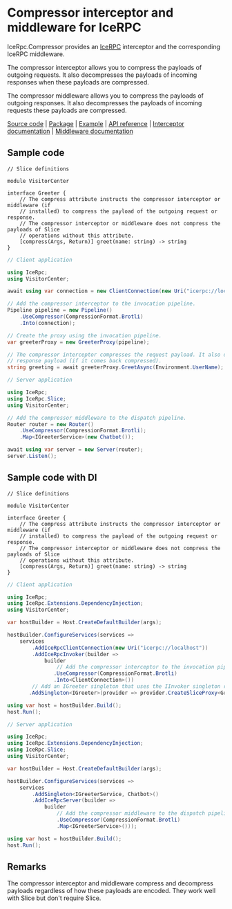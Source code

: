 # Compressor interceptor and middleware for IceRPC

IceRpc.Compressor provides an [IceRPC][icerpc-csharp] interceptor and the corresponding IceRPC middleware.

The compressor interceptor allows you to compress the payloads of outgoing requests. It also decompresses the payloads
of incoming responses when these payloads are compressed.

The compressor middleware allows you to compress the payloads of outgoing responses. It also decompresses the payloads
of incoming requests these payloads are compressed.

[Source code][source] | [Package][package] | [Example][example] | [API reference][api] | [Interceptor documentation][interceptor] | [Middleware documentation][middleware]

## Sample code

```slice
// Slice definitions

module VisitorCenter

interface Greeter {
    // The compress attribute instructs the compressor interceptor or middleware (if
    // installed) to compress the payload of the outgoing request or response.
    // The compressor interceptor or middleware does not compress the payloads of Slice
    // operations without this attribute.
    [compress(Args, Return)] greet(name: string) -> string
}
```

```csharp
// Client application

using IceRpc;
using VisitorCenter;

await using var connection = new ClientConnection(new Uri("icerpc://localhost"));

// Add the compressor interceptor to the invocation pipeline.
Pipeline pipeline = new Pipeline()
    .UseCompressor(CompressionFormat.Brotli)
    .Into(connection);

// Create the proxy using the invocation pipeline.
var greeterProxy = new GreeterProxy(pipeline);

// The compressor interceptor compresses the request payload. It also decompresses the
// response payload (if it comes back compressed).
string greeting = await greeterProxy.GreetAsync(Environment.UserName);
```

```csharp
// Server application

using IceRpc;
using IceRpc.Slice;
using VisitorCenter;

// Add the compressor middleware to the dispatch pipeline.
Router router = new Router()
    .UseCompressor(CompressionFormat.Brotli);
    .Map<IGreeterService>(new Chatbot());

await using var server = new Server(router);
server.Listen();
```

## Sample code with DI

```slice
// Slice definitions

module VisitorCenter

interface Greeter {
    // The compress attribute instructs the compressor interceptor or middleware (if
    // installed) to compress the payload of the outgoing request or response.
    // The compressor interceptor or middleware does not compress the payloads of Slice
    // operations without this attribute.
    [compress(Args, Return)] greet(name: string) -> string
}
```

```csharp
// Client application

using IceRpc;
using IceRpc.Extensions.DependencyInjection;
using VisitorCenter;

var hostBuilder = Host.CreateDefaultBuilder(args);

hostBuilder.ConfigureServices(services =>
    services
        .AddIceRpcClientConnection(new Uri("icerpc://localhost"))
        .AddIceRpcInvoker(builder =>
            builder
                // Add the compressor interceptor to the invocation pipeline.
               .UseCompressor(CompressionFormat.Brotli)
               .Into<ClientConnection>())
        // Add an IGreeter singleton that uses the IInvoker singleton registered above.
       .AddSingleton<IGreeter>(provider => provider.CreateSliceProxy<GreeterProxy>());

using var host = hostBuilder.Build();
host.Run();
```

```csharp
// Server application

using IceRpc;
using IceRpc.Extensions.DependencyInjection;
using IceRpc.Slice;
using VisitorCenter;

var hostBuilder = Host.CreateDefaultBuilder(args);

hostBuilder.ConfigureServices(services =>
    services
        .AddSingleton<IGreeterService, Chatbot>()
        .AddIceRpcServer(builder =>
            builder
                // Add the compressor middleware to the dispatch pipeline.
                .UseCompressor(CompressionFormat.Brotli)
                .Map<IGreeterService>()));

using var host = hostBuilder.Build();
host.Run();
```

## Remarks

The compressor interceptor and middleware compress and decompress payloads regardless of how these payloads are encoded.
They work well with Slice but don't require Slice.

[api]: https://docs.icerpc.dev/api/csharp/api/IceRpc.Compressor.html
[icerpc-csharp]: https://github.com/icerpc/icerpc-csharp
[interceptor]: https://docs.icerpc.dev/icerpc/invocation/interceptor
[example]: https://github.com/icerpc/icerpc-csharp/tree/main/examples/Compress
[middleware]: https://docs.icerpc.dev/icerpc/dispatch/middleware
[package]: https://www.nuget.org/packages/IceRpc.Compressor
[source]: https://github.com/icerpc/icerpc-csharp/tree/main/src/IceRpc.Compressor
